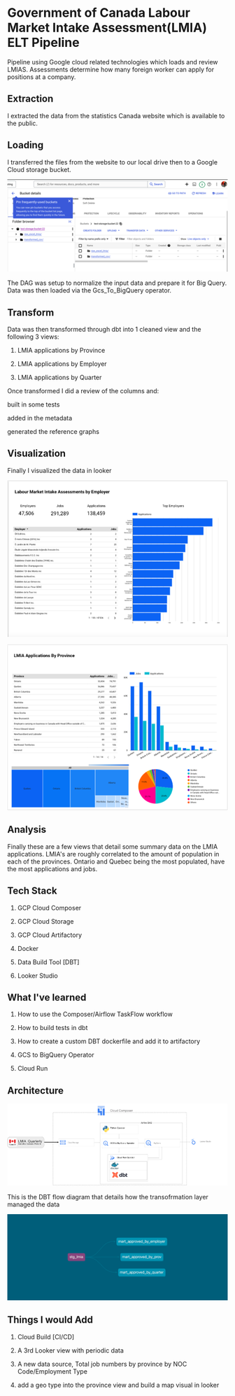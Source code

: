 # Government of Canada Labour Market Intake Assessment(LMIA) ELT Pipeline

Pipeline using Google cloud related technologies which loads and review LMIAS. Assessments determine how many foreign worker can apply for positions at a company.

## Extraction

I extracted the data from the statistics Canada website which is available to the public.

## Loading

I transferred the files from the website to our local drive then to a  Google Cloud storage bucket. 

![image](storage.png)

The DAG was setup to normalize the input data and prepare it for Big Query. Data was then loaded via the Gcs_To_BigQuery operator.

## Transform

Data was then transformed through dbt into 1 cleaned view and the following 3 views:

1. LMIA applications by Province

2. LMIA applications by Employer

3. LMIA applications by Quarter

Once transformed  I did a review of the columns and:

built in some tests

 added in the metadata

generated the reference graphs

## Visualization

Finally I visualized the data in looker

![image](look1.png)

![image](look2.png)

## Analysis
Finally these are a few views that detail some summary data on the LMIA applications. LMIA's are roughly correlated to the amount of population in each of the provinces. Ontario and Quebec being the most populated, have the most applications and jobs.

## Tech Stack

1. GCP Cloud Composer

2. GCP Cloud Storage

3. GCP Cloud Artifactory

4. Docker

5. Data Build Tool [DBT]

6. Looker Studio

## What I've learned

1. How to use the Composer/Airflow TaskFlow workflow

2. How to build tests in dbt

3. How to create a custom DBT dockerfile and add it to artifactory

4. GCS to BigQuery Operator

5. Cloud Run

## Architecture

![image](lmia_summary.png)

This is the DBT flow diagram that details how the transofrmation layer managed the data

![image](dbt-dag.png)

## Things I would Add

1. Cloud Build [CI/CD]

2. A 3rd Looker view with periodic data

3. A new data source, Total job numbers by province by NOC Code/Employment Type

4. add a geo type into the province view and build a map visual in looker